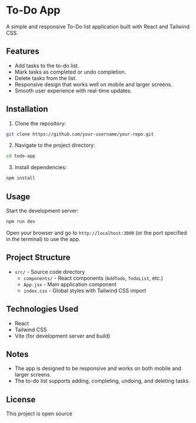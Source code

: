 # To-Do App

A simple and responsive To-Do list application built with React and Tailwind CSS.

## Features

- Add tasks to the to-do list.
- Mark tasks as completed or undo completion.
- Delete tasks from the list.
- Responsive design that works well on mobile and larger screens.
- Smooth user experience with real-time updates.

## Installation

1. Clone the repository:

```bash
git clone https://github.com/your-username/your-repo.git
```

2. Navigate to the project directory:

```bash
cd todo-app
```

3. Install dependencies:

```bash
npm install
```

## Usage

Start the development server:

```bash
npm run dev
```

Open your browser and go to `http://localhost:3000` (or the port specified in the terminal) to use the app.

## Project Structure

- `src/` - Source code directory
  - `components/` - React components (`AddTodo`, `TodoList`, etc.)
  - `App.jsx` - Main application component
  - `index.css` - Global styles with Tailwind CSS import

## Technologies Used

- React
- Tailwind CSS
- Vite (for development server and build)

## Notes

- The app is designed to be responsive and works on both mobile and larger screens.
- The to-do list supports adding, completing, undoing, and deleting tasks.

## License

This project is open source
